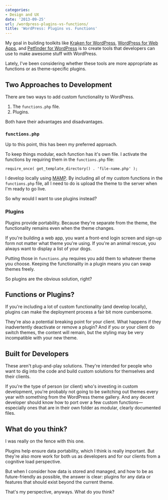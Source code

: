 ```yaml
---
categories:
- Design and UX
date: '2013-09-25'
url: /wordpress-plugins-vs-functions/
title: 'WordPress: Plugins vs. Functions'
---
```


My goal in building toolkits like <a href="http://cferdinandi.github.io/kraken-for-wordpress/">Kraken for WordPress</a>, <a href="http://cferdinandi.github.io/web-app-starter-kit/index.html">WordPress for Web Apps</a>, and <a href="http://cferdinandi.github.io/petfinder-api-for-wordpress/">Petfinder for WordPress</a> is to create tools that developers can use to make awesome stuff with WordPress.

<p>Lately, I've been considering whether these tools are more appropriate as functions or as theme-specific plugins.
<!--more--></p>

<h2>Two Approaches to Development</h2>

There are two ways to add custom functionality to WordPress.

<ol>
<li>The <code>functions.php</code> file.</li>
<li>Plugins.</li>
</ol>

Both have their advantages and disadvantages.

<h3><code>functions.php</code></h3>

Up to this point, this has been my preferred approach.

To keep things modular, each function has it's own file. I activate the functions by requiring them in the <code>functions.php</code> file:

<pre><code class="language-php">require_once( get_template_directory() . 'file-name.php' );</code></pre>

I develop locally using <a href="http://www.mamp.info/">MAMP</a>. By including all of my custom functions in the <code>functions.php</code> file, all I need to do is upload the theme to the server when I'm ready to go live.

So why would I want to use plugins instead?

<h3>Plugins</h3>

Plugins provide portability. Because they're separate from the theme, the functionality remains even when the theme changes.

If you're building a web app, you want a front-end login screen and sign-up form not matter what theme you're using. If you're an animal rescue, you always want to display a list of your dogs.

Putting those in <code>functions.php</code> requires you add them to whatever theme you choose. Keeping the functionality in a plugin means you can swap themes freely.

So plugins are the obvious solution, right?

<h2>Functions or Plugins?</h2>

If you're including a lot of custom functionality (and develop locally), plugins can make the deployment process a fair bit more cumbersome.

They're also a potential breaking point for your client. What happens if they inadvertently deactivate or remove a plugin? And if you or your client do switch themes, the content will remain, but the styling may be very incompatible with your new theme.

<h2>Built for Developers</h2>

These aren't plug-and-play solutions. They're intended for people who want to dig into the code and build custom solutions for themselves and their clients.

If you're the type of person (or client) who's investing in custom development, you're probably not going to be switching out themes every year with something from the WordPress theme gallery. And any decent developer should know how to port over a few custom functions&mdash;especially ones that are in their own folder as modular, clearly documented files.

<h2>What do you think?</h2>

I was really on the fence with this one.

Plugins help ensure data portability, which I think is really important. But they're also more work for both us as developers and for our clients from a cognitive load perspective.

But when I consider how data is stored and managed, and how to be as future-friendly as possible, the answer is clear: plugins for any data or features that should exist beyond the current theme.

That's my perspective, anyways. What do you think?